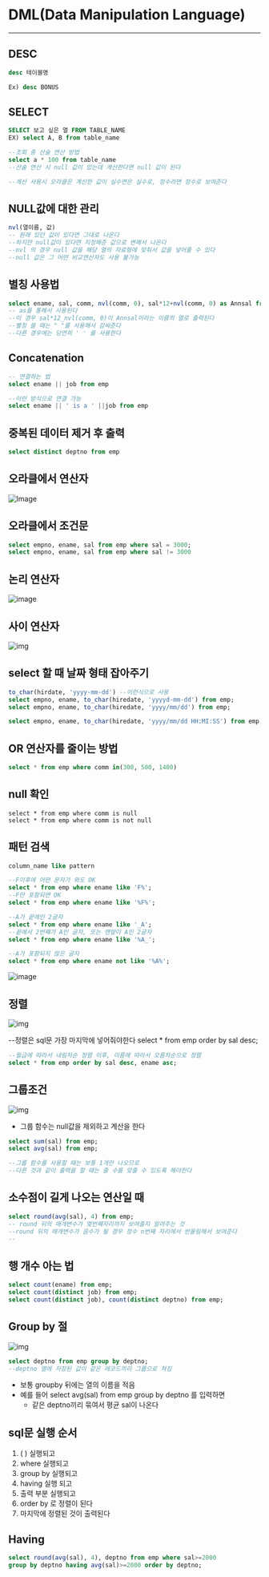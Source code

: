 # DML(Data Manipulation Language)

<hr>

## DESC

```sql
desc 테이블명

Ex) desc BONUS
```

## SELECT

```sql
SELECT 보고 싶은 열 FROM TABLE_NAME
EX) select A, B from table_name

--조회 중 산술 연산 방법
select a * 100 from table_name
--산술 연산 시 null 값이 있는데 계산한다면 null 값이 된다

--계산 사용시 오라클은 계산한 값이 실수면은 실수로, 정수라면 정수로 보여준다
```

## NULL값에 대한 관리

```sql
nvl(열이름, 값)
-- 원래 있던 값이 있다면 그대로 나온다
--하지만 null값이 있다면 지정해준 값으로 변해서 나온다
--nvl 의 경우 null 값을 해당 열의 자료형에 맞춰서 값을 넣어줄 수 있다
--null 값은 그 어떤 비교연산자도 사용 불가능
```



## 별칭 사용법

```sql
select ename, sal, comm, nvl(comm, 0), sal*12+nvl(comm, 0) as Annsal from emp
-- as를 통해서 사용된다
--이 경우 sal*12_nvl(comm, 0)이 Annsal이라는 이름의 열로 출력된다
--별칭 쓸 때는 " "를 사용해서 감싸준다
--다른 경우에는 당연히 ' ' 를 사용한다
```

## Concatenation

```sql
-- 연결하는 법
select ename || job from emp

--이런 방식으로 연결 가능
select ename || ' is a ' ||job from emp
```



## 중복된 데이터 제거 후 출력

```sql
select distinct deptno from emp
```



## 오라클에서 연산자

![Image](.\assets\DML1.png)



## 오라클에서 조건문

```sql
select empno, ename, sal from emp where sal = 3000;
select empno, ename, sal from emp where sal != 3000
```



## 논리 연산자

![image](.\assets\DML2.png)

## 사이 연산자

![img](.\assets\DML3.png)

## select 할 때 날짜 형태 잡아주기

```sql
to_char(hirdate, 'yyyy-mm-dd') --이런식으로 사용
select empno, ename, to_char(hiredate, 'yyyyd-mm-dd') from emp;
select empno, ename, to_char(hiredate, 'yyyy/mm/dd') from emp;

select empno, ename, to_char(hiredate, 'yyyy/mm/dd HH:MI:SS') from emp;
```

## OR 연산자를 줄이는 방법

```sql
select * from emp where comm in(300, 500, 1400)
```

## null 확인

```
select * from emp where comm is null
select * from emp where comm is not null
```

## 패턴 검색

```sql
column_name like pattern

--F이후에 어떤 문자가 와도 OK
select * from emp where ename like 'F%';
--F만 포함되면 OK
select * from emp where ename like '%F%';

--A가 끝에인 2글자
select * from emp where ename like '_A';
--끝에서 2번째가 A인 글자, 또는 맨앞이 A인 2글자 
select * from emp where ename like '%A_';

--A가 포함되지 않은 글자
select * from emp where ename not like '%A%';
```

![image](.\assets\DML4.png)



## 정렬

![img](.\assets\DML5.png)

--정렬은 sql문 가장 마지막에 넣어줘야한다 select * from emp order by sal desc;

```sql
--월급에 따라서 내림차순 정렬 이후, 이름에 따라서 오름차순으로 정렬
select * from emp order by sal desc, ename asc;
```



## 그룹조건

![img](.\assets\DML6.png)


- 그룹 함수는 null값을 제외하고 계산을 한다
```sql
select sum(sal) from emp; 
select avg(sal) from emp;

--그룹 함수를 사용할 때는 보통 1개만 나오므로
--다른 것과 같이 출력을 할 때는 줄 수를 맞출 수 있도록 해야한다
```

## 소수점이 길게 나오는 연산일 때

```sql
select round(avg(sal), 4) from emp;
-- round 뒤의 매개변수가 몇번째자리까지 보여줄지 알려주는 것
--round 뒤의 매개변수가 음수가 될 경우 정수 n번째 자리에서 반올림해서 보여준다
--
```

## 행 개수 아는 법

```sql
select count(ename) from emp;
select count(distinct job) from emp;
select count(distinct job), count(distinct deptno) from emp;
```

## Group by 절

![img](.\assets\DML7.png)
```sql
select deptno from emp group by deptno; 
--deptno 열에 저장된 값이 같은 레코드끼리 그룹으로 쳐짐
```
- 보통 groupby 뒤에는 열의 이름을 적음
- 예를 들어 select avg(sal) from emp group by deptno 를 입력하면 
  - 같은 deptno끼리 묶여서 평균 sal이 나온다

## sql문 실행 순서

1. ( ) 실행되고
2. where 실행되고
3. group by 실행되고
4. having 실행 되고
5. 출력 부분 실행되고
6. order by 로 정렬이 된다
7. 마지막에 정렬된 것이 출력된다

## Having

```sql
select round(avg(sal), 4), deptno from emp where sal>=2000 
group by deptno having avg(sal)>=2000 order by deptno;
```